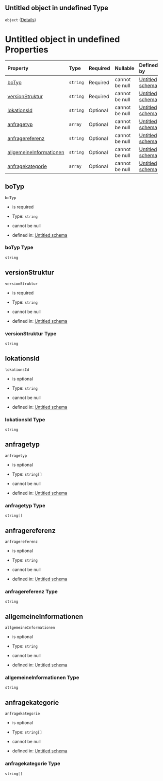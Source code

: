 ## Untitled object in undefined Type

`object` ([Details](anfrage.md))

# Untitled object in undefined Properties

| Property                                            | Type     | Required | Nullable       | Defined by                                                                                                                                          |
| :-------------------------------------------------- | :------- | :------- | :------------- | :-------------------------------------------------------------------------------------------------------------------------------------------------- |
| [boTyp](#botyp)                                     | `string` | Required | cannot be null | [Untitled schema](anfrage-properties-botyp.md "https://conuti.de/bo4e/schemas/v1/bo/Anfrage#/properties/boTyp")                                     |
| [versionStruktur](#versionstruktur)                 | `string` | Required | cannot be null | [Untitled schema](anfrage-properties-versionstruktur.md "https://conuti.de/bo4e/schemas/v1/bo/Anfrage#/properties/versionStruktur")                 |
| [lokationsId](#lokationsid)                         | `string` | Optional | cannot be null | [Untitled schema](anfrage-properties-lokationsid.md "https://conuti.de/bo4e/schemas/v1/bo/Anfrage#/properties/lokationsId")                         |
| [anfragetyp](#anfragetyp)                           | `array`  | Optional | cannot be null | [Untitled schema](anfragetyp.md "file:///var/www/bo4e/schemas/v1/enum/Anfragetyp#/properties/anfragetyp")                                           |
| [anfragereferenz](#anfragereferenz)                 | `string` | Optional | cannot be null | [Untitled schema](anfrage-properties-anfragereferenz.md "https://conuti.de/bo4e/schemas/v1/bo/Anfrage#/properties/anfragereferenz")                 |
| [allgemeineInformationen](#allgemeineinformationen) | `string` | Optional | cannot be null | [Untitled schema](anfrage-properties-allgemeineinformationen.md "https://conuti.de/bo4e/schemas/v1/bo/Anfrage#/properties/allgemeineInformationen") |
| [anfragekategorie](#anfragekategorie)               | `array`  | Optional | cannot be null | [Untitled schema](anfragekategorie.md "Anfragekategorie#/properties/anfragekategorie")                                                              |

## boTyp



`boTyp`

*   is required

*   Type: `string`

*   cannot be null

*   defined in: [Untitled schema](anfrage-properties-botyp.md "https://conuti.de/bo4e/schemas/v1/bo/Anfrage#/properties/boTyp")

### boTyp Type

`string`

## versionStruktur



`versionStruktur`

*   is required

*   Type: `string`

*   cannot be null

*   defined in: [Untitled schema](anfrage-properties-versionstruktur.md "https://conuti.de/bo4e/schemas/v1/bo/Anfrage#/properties/versionStruktur")

### versionStruktur Type

`string`

## lokationsId



`lokationsId`

*   is optional

*   Type: `string`

*   cannot be null

*   defined in: [Untitled schema](anfrage-properties-lokationsid.md "https://conuti.de/bo4e/schemas/v1/bo/Anfrage#/properties/lokationsId")

### lokationsId Type

`string`

## anfragetyp



`anfragetyp`

*   is optional

*   Type: `string[]`

*   cannot be null

*   defined in: [Untitled schema](anfragetyp.md "file:///var/www/bo4e/schemas/v1/enum/Anfragetyp#/properties/anfragetyp")

### anfragetyp Type

`string[]`

## anfragereferenz



`anfragereferenz`

*   is optional

*   Type: `string`

*   cannot be null

*   defined in: [Untitled schema](anfrage-properties-anfragereferenz.md "https://conuti.de/bo4e/schemas/v1/bo/Anfrage#/properties/anfragereferenz")

### anfragereferenz Type

`string`

## allgemeineInformationen



`allgemeineInformationen`

*   is optional

*   Type: `string`

*   cannot be null

*   defined in: [Untitled schema](anfrage-properties-allgemeineinformationen.md "https://conuti.de/bo4e/schemas/v1/bo/Anfrage#/properties/allgemeineInformationen")

### allgemeineInformationen Type

`string`

## anfragekategorie



`anfragekategorie`

*   is optional

*   Type: `string[]`

*   cannot be null

*   defined in: [Untitled schema](anfragekategorie.md "Anfragekategorie#/properties/anfragekategorie")

### anfragekategorie Type

`string[]`
